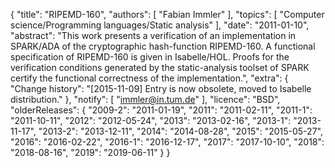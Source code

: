 {
    "title": "RIPEMD-160",
    "authors": [
        "Fabian Immler"
    ],
    "topics": [
        "Computer science/Programming languages/Static analysis"
    ],
    "date": "2011-01-10",
    "abstract": "This work presents a verification of an implementation in SPARK/ADA of the cryptographic hash-function RIPEMD-160. A functional specification of RIPEMD-160 is given in Isabelle/HOL. Proofs for the verification conditions generated by the static-analysis toolset of SPARK certify the functional correctness of the implementation.",
    "extra": {
        "Change history": "[2015-11-09] Entry is now obsolete, moved to Isabelle distribution."
    },
    "notify": [
        "immler@in.tum.de"
    ],
    "licence": "BSD",
    "olderReleases": {
        "2009-2": "2011-01-19",
        "2011": "2011-02-11",
        "2011-1": "2011-10-11",
        "2012": "2012-05-24",
        "2013": "2013-02-16",
        "2013-1": "2013-11-17",
        "2013-2": "2013-12-11",
        "2014": "2014-08-28",
        "2015": "2015-05-27",
        "2016": "2016-02-22",
        "2016-1": "2016-12-17",
        "2017": "2017-10-10",
        "2018": "2018-08-16",
        "2019": "2019-06-11"
    }
}